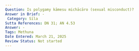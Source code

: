 ```yaml
---
Question: Is polygamy kāmesu michācāro (sexual misconduct)?
Answer in Brief: -
 Category: Sīla
Sutta References: DN 31; AN 4.53
Answer: -
Tags: Methuna
Date Entered: March 21, 2025
Review Status: Not started
---
```

